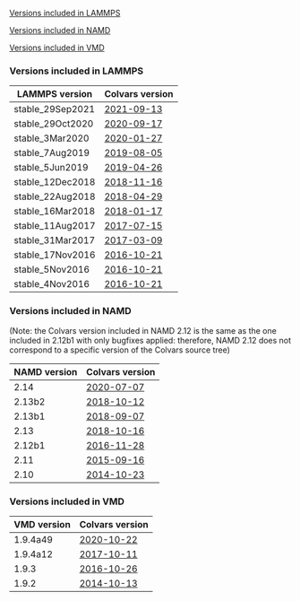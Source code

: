 [Versions included in LAMMPS](#versions-included-in-LAMMPS)

[Versions included in NAMD](#versions-included-in-NAMD)

[Versions included in VMD](#versions-included-in-VMD)

### Versions included in LAMMPS
LAMMPS version | Colvars version
-------------- | ---------------
stable_29Sep2021 | [2021-09-13](https://github.com/Colvars/colvars/releases/tag/lammps-stable_29Sep2021)
stable_29Oct2020 | [2020-09-17](https://github.com/Colvars/colvars/releases/tag/lammps-stable_29Oct2020)
stable_3Mar2020 | [2020-01-27](https://github.com/Colvars/colvars/releases/tag/lammps-stable_3Mar2020)
stable_7Aug2019 | [2019-08-05](https://github.com/Colvars/colvars/releases/tag/lammps-stable_7Aug2019)
stable_5Jun2019 | [2019-04-26](https://github.com/Colvars/colvars/releases/tag/lammps-stable_5Jun2019)
stable_12Dec2018 | [2018-11-16](https://github.com/Colvars/colvars/releases/tag/lammps-stable_12Dec2018)
stable_22Aug2018 | [2018-04-29](https://github.com/Colvars/colvars/releases/tag/lammps-stable_22Aug2018)
stable_16Mar2018 | [2018-01-17](https://github.com/Colvars/colvars/releases/tag/lammps-stable_16Mar2018)
stable_11Aug2017 | [2017-07-15](https://github.com/Colvars/colvars/releases/tag/lammps-stable_11Aug2017)
stable_31Mar2017 | [2017-03-09](https://github.com/Colvars/colvars/releases/tag/lammps-stable_31Mar2017)
stable_17Nov2016 | [2016-10-21](https://github.com/Colvars/colvars/releases/tag/lammps-stable_17Nov2016)
stable_5Nov2016 | [2016-10-21](https://github.com/Colvars/colvars/releases/tag/lammps-stable_5Nov2016)
stable_4Nov2016 | [2016-10-21](https://github.com/Colvars/colvars/releases/tag/lammps-stable_4Nov2016)

### Versions included in NAMD
(Note: the Colvars version included in NAMD 2.12 is the same as the one included in 2.12b1 with only bugfixes applied: therefore, NAMD 2.12 does not correspond to a specific version of the Colvars source tree)

NAMD version | Colvars version
-------------- | ---------------
2.14 | [2020-07-07](https://github.com/Colvars/colvars/releases/tag/namd-2.14)
2.13b2 | [2018-10-12](https://github.com/Colvars/colvars/releases/tag/namd-2.13b2)
2.13b1 | [2018-09-07](https://github.com/Colvars/colvars/releases/tag/namd-2.13b1)
2.13 | [2018-10-16](https://github.com/Colvars/colvars/releases/tag/namd-2.13)
2.12b1 | [2016-11-28](https://github.com/Colvars/colvars/releases/tag/namd-2.12b1)
2.11 | [2015-09-16](https://github.com/Colvars/colvars/releases/tag/namd-2.11)
2.10 | [2014-10-23](https://github.com/Colvars/colvars/releases/tag/namd-2.10)

### Versions included in VMD
VMD version | Colvars version
-------------- | ---------------
1.9.4a49 | [2020-10-22](https://github.com/Colvars/colvars/releases/tag/vmd-1.9.4a49)
1.9.4a12 | [2017-10-11](https://github.com/Colvars/colvars/releases/tag/vmd-1.9.4a12)
1.9.3 | [2016-10-26](https://github.com/Colvars/colvars/releases/tag/vmd-1.9.3)
1.9.2 | [2014-10-13](https://github.com/Colvars/colvars/releases/tag/vmd-1.9.2)

